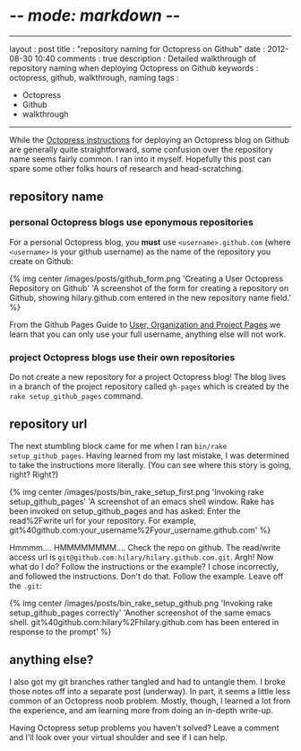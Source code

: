 # -*- mode: markdown -*-
---
layout      : post
title       : "repository naming for Octopress on Github"
date        : 2012-08-30 10:40
comments    : true
description : Detailed walkthrough of repository naming when deploying Octopress on Github
keywords    : octopress, github, walkthrough, naming
tags        : 
- Octopress
- Github
- walkthrough
---

While the [Octopress instructions][1] for deploying an
Octopress blog on Github are generally quite straightforward,
some confusion over the repository name seems fairly common.
I ran into it myself. Hopefully this post can spare some
other folks hours of research and head-scratching.<!--more-->

## repository name

### personal Octopress blogs use eponymous repositories

For a personal Octopress blog, you **must** use
`<username>.github.com` (where `<username>` is your github username)
as the name of the repository you create on Github:

{% img center /images/posts/github_form.png 'Creating a User Octopress Repository on Github' 'A screenshot of the form for creating a repository on Github, showing hilary.github.com entered in the new repository name field.' %}

From the Github Pages Guide to [User, Organization and Project Pages][2] we
learn that you can only use your full username, anything else will not work.

### project Octopress blogs use their own repositories

Do not create a new repository for a project Octopress blog! The blog
lives in a branch of the project repository called `gh-pages` which is
created by the `rake setup_github_pages` command.

## repository url

The next stumbling block came for me when I ran `bin/rake setup_github_pages`.
Having learned from my last mistake, I was determined to take the instructions
more literally. (You can see where this story is going, right? Right?) 

{% img center /images/posts/bin_rake_setup_first.png 'Invoking rake setup_github_pages' 'A screenshot of an emacs shell window. Rake has been invoked on setup_github_pages and has asked: Enter the read%2Fwrite url for your repository. For example, git%40github.com:your_username%2Fyour_username.github.com' %}

Hmmmm.... HMMMMMMMM.... Check the repo on github. The read/write access url
is `git@github.com:hilary/hilary.github.com.git`. Argh! Now what do I do?
Follow the instructions or the example? I chose incorrectly, and followed
the instructions. Don't do that. Follow the example. Leave off the `.git`:

{% img center /images/posts/bin_rake_setup_github.png 'Invoking rake setup_github_pages correctly' 'Another screenshot of the same emacs shell. git%40github.com:hilary%2Fhilary.github.com has been entered in response to the prompt' %}

## anything else?

I also got my git branches rather tangled and had to untangle them. I
broke those notes off into a separate post (underway). In part, it
seems a little less common of an Octopress noob problem. Mostly,
though, I learned a lot from the experience, and am learning more from
doing an in-depth write-up.

Having Octopress setup problems you haven't solved? Leave a comment and I'll
look over your virtual shoulder and see if I can help.

  [1]: http://octopress.org/docs/deploying/github/
  [2]: https://help.github.com/articles/user-organization-and-project-pages
